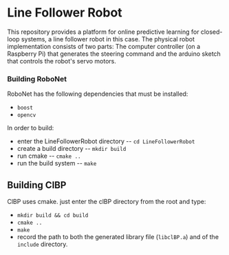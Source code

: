 # Line Follower Robot
This repository provides a platform for online predictive learning for closed-loop systems, a line follower robot in this case. The physical robot implementation consists of two parts: The computer controller (on a Raspberry Pi) that generates the steering command and the arduino sketch that controls the robot's servo motors.

### Building RoboNet
RoboNet has the following dependencies that must be installed:
- ``boost``
- ``opencv``

In order to build:
- enter the LineFollowerRobot directory -- ``cd LineFollowerRobot``
- create a build directory -- ``mkdir build``
- run cmake -- ``cmake ..``
- run the build system -- ``make``

## Building ClBP
ClBP uses cmake. just enter the clBP directory from the root and type:
- ``mkdir build && cd build``
- ``cmake ..``
- ``make``
- record the path to both the generated library file (``libclBP.a``) and of the ``include`` directory.
